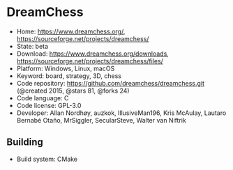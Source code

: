 # DreamChess

- Home: https://www.dreamchess.org/, https://sourceforge.net/projects/dreamchess/
- State: beta
- Download: https://www.dreamchess.org/downloads, https://sourceforge.net/projects/dreamchess/files/
- Platform: Windows, Linux, macOS
- Keyword: board, strategy, 3D, chess
- Code repository: https://github.com/dreamchess/dreamchess.git (@created 2015, @stars 81, @forks 24)
- Code language: C
- Code license: GPL-3.0
- Developer: Allan Nordhøy, auzkok, IllusiveMan196, Kris McAulay, Lautaro Bernabé Otaño, MrSiggler, SecularSteve, Walter van Niftrik

## Building

- Build system: CMake
